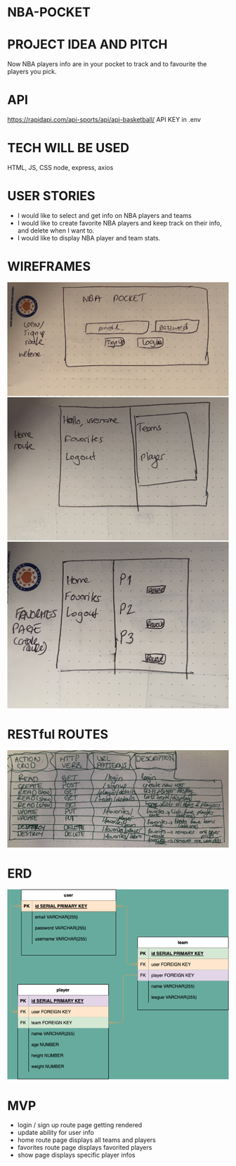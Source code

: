 # NBA-POCKET 

# PROJECT IDEA AND PITCH
Now NBA players info are in your pocket to track and to favourite the players you pick.

# API
https://rapidapi.com/api-sports/api/api-basketball/
API KEY in .env

# TECH WILL BE USED
HTML, JS, CSS
node, express, axios

# USER STORIES
* I would like to select and get info on NBA players and teams
* I would like to create favorite NBA players and keep track on their info, and delete when I want to.
* I would like to display NBA player and team stats.

# WIREFRAMES
![WireFraming](wireframes/index.jpg)
![WireFraming](wireframes/Home.jpg)
![WireFraming](wireframes/Favorites.jpg)

# RESTful ROUTES
![WireFraming](wireframes/RESTful-Routes.jpg)

# ERD
![WireFraming](wireframes/ERD.png)

# MVP
* login / sign up route page getting rendered
* update ability for user info 
* home route page displays all teams and players
* favorites route page displays favorited players
* show page displays specific player infos



